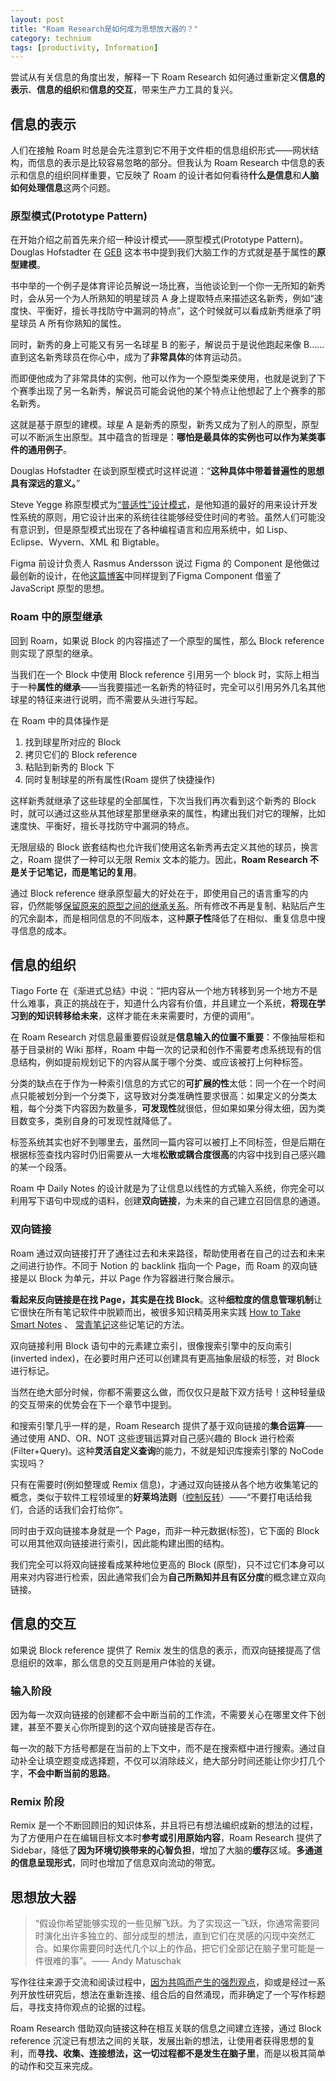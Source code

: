 ```yaml
---
layout: post
title: "Roam Research是如何成为思想放大器的？"
category: technium
tags: [productivity, Information]
---
```



尝试从有关信息的角度出发，解释一下 Roam Research 如何通过重新定义**信息的表示**、**信息的组织**和**信息的交互**，带来生产力工具的复兴。

## 信息的表示


人们在接触 Roam 时总是会先注意到它不用于文件柜的信息组织形式——网状结构，而信息的表示是比较容易忽略的部分。但我认为 Roam Research 中信息的表示和信息的组织同样重要，它反映了 Roam 的设计者如何看待**什么是信息**和**人脑如何处理信息**这两个问题。
    
### 原型模式(Prototype Pattern)


在开始介绍之前首先来介绍一种设计模式——原型模式(Prototype Pattern)。Douglas Hofstadter 在 [GEB](https://book.douban.com/subject/1291204/) 这本书中提到我们大脑工作的方式就是基于属性的**原型建模**。

书中举的一个例子是体育评论员解说一场比赛，当他谈论到一个你一无所知的新秀时，会从另一个为人所熟知的明星球员 A 身上提取特点来描述这名新秀，例如“速度快、平衡好，擅长寻找防守中漏洞的特点”，这个时候就可以看成新秀继承了明星球员 A 所有你熟知的属性。

同时，新秀的身上可能又有另一名球星 B 的影子，解说员于是说他跑起来像 B……直到这名新秀球员在你心中，成为了**非常具体**的体育运动员。

而即便他成为了非常具体的实例，他可以作为一个原型类来使用，也就是说到了下个赛季出现了另一名新秀，解说员可能会说他的某个特点让他想起了上个赛季的那名新秀。

这就是基于原型的建模。球星 A 是新秀的原型，新秀又成为了别人的原型，原型可以不断派生出原型。其中蕴含的哲理是：**哪怕是最具体的实例也可以作为某类事件的通用例子**。

Douglas Hofstadter 在谈到原型模式时这样说道：“**这种具体中带着普遍性的思想具有深远的意义。**”

Steve Yegge 称原型模式为[“普适性”设计模式](https://steve-yegge.blogspot.com/2008/10/universal-design-pattern.html)，是他知道的最好的用来设计开发性系统的原则，用它设计出来的系统往往能够经受住时间的考验。虽然人们可能没有意识到，但是原型模式出现在了各种编程语言和应用系统中，如 Lisp、Eclipse、Wyvern、XML 和 Bigtable。

Figma 前设计负责人 Rasmus Andersson 说过  Figma 的 Component 是他做过最创新的设计，在他[这篇博客](https://www.figma.com/blog/components-in-figma)中同样提到了Figma Component 借鉴了 JavaScript 原型的思想。    

### Roam 中的原型继承

回到 Roam，如果说 Block 的内容描述了一个原型的属性，那么 Block reference 则实现了原型的继承。

当我们在一个 Block 中使用 Block reference 引用另一个 block 时，实际上相当于一种**属性的继承**——当我要描述一名新秀的特征时，完全可以引用另外几名其他球星的特征来进行说明，而不需要从头进行写起。

在 Roam 中的具体操作是 

1. 找到球星所对应的 Block
2. 拷贝它们的 Block reference
3. 粘贴到新秀的 Block 下
4. 同时复制球星的所有属性(Roam 提供了快捷操作)

这样新秀就继承了这些球星的全部属性，下次当我们再次看到这个新秀的 Block 时，就可以通过这些从其他球星那里继承来的属性，构建出我们对它的理解，比如速度快、平衡好，擅长寻找防守中漏洞的特点。

无限层级的 Block 嵌套结构也允许我们使用这名新秀再去定义其他的球员，换言之，Roam 提供了一种可以无限 Remix 文本的能力。因此，**Roam Research 不是关于记笔记，而是笔记的复用**。

通过 Block reference 继承原型最大的好处在于，即使用自己的语言重写的内容，仍然能够[保留原来的原型之间的继承关系](https://twitter.com/Conaw/status/1240104928661475328)。所有修改不再是复制、粘贴后产生的冗余副本，而是相同信息的不同版本，这种**原子性**降低了在相似、重复信息中搜寻信息的成本。


## 信息的组织

Tiago Forte 在《渐进式总结》中说：“把内容从一个地方转移到另一个地方不是什么难事，真正的挑战在于，知道什么内容有价值，并且建立一个系统，**将现在学习到的知识转移给未来**，这样才能在未来需要时，方便的调用”。

在 Roam Research 对信息最重要假设就是**信息输入的位置不重要**：不像抽屉柜和基于目录树的 Wiki 那样，Roam 中每一次的记录和创作不需要考虑系统现有的信息结构，例如提前规划记下的内容从属于哪个分类、或应该被打上何种标签。

分类的缺点在于作为一种索引信息的方式它的**可扩展的性**太低：同一个在一个时间点只能被划分到一个分类下，这导致对分类准确性要求很高：如果定义的分类太粗，每个分类下内容因为数量多，**可发现性**就很低，但如果如果分得太细，因为类目数变多，类别自身的可发现性就降低了。

标签系统其实也好不到哪里去，虽然同一篇内容可以被打上不同标签，但是后期在根据标签查找内容时仍旧需要从一大堆**松散或耦合度很高**的内容中找到自己感兴趣的某一个段落。

Roam 中 Daily Notes 的设计就是为了让信息以线性的方式输入系统，你完全可以利用写下语句中现成的语料，创建**双向链接**，为未来的自己建立召回信息的通道。


### 双向链接

Roam 通过双向链接打开了通往过去和未来路径，帮助使用者在自己的过去和未来之间进行协作。不同于 Notion 的 backlink 指向一个 Page，而 Roam 的双向链接是以 Block 为单元，并以 Page 作为容器进行聚合展示。

**看起来反向链接是在找 Page，其实是在找 Block**。这种**细粒度的信息管理机制**让它很快在所有笔记软件中脱颖而出，被很多知识精英用来实践 [How to Take Smart Notes]() 、 [常青笔记](https://notes.andymatuschak.org/Evergreen_notes)这些记笔记的方法。

双向链接利用 Block 语句中的元素建立索引，很像搜索引擎中的反向索引(inverted index)，在必要时用户还可以创建具有更高抽象层级的标签，对 Block 进行标记。

当然在绝大部分时候，你都不需要这么做，而仅仅只是敲下双方括号！这种轻量级的交互带来的优势会在下一个章节中提到。

和搜索引擎几乎一样的是，Roam Research 提供了基于双向链接的**集合运算**——通过使用 AND、OR、NOT 这些逻辑运算对自己感兴趣的 Block 进行检索(Filter+Query)。这种**灵活自定义查询**的能力，不就是知识库搜索引擎的 NoCode 实现吗？

只有在需要时(例如整理或 Remix 信息)，才通过双向链接从各个地方收集笔记的概念，类似于软件工程领域里的**好莱坞法则**（[控制反转](https://en.wikipedia.org/wiki/Inversion_of_control)）——“不要打电话给我们，合适的话我们会打给你”。

同时由于双向链接本身就是一个 Page，而非一种元数据(标签)，它下面的 Block 可以用其他双向链接进行索引，因此能构建出图的结构。

我们完全可以将双向链接看成某种地位更高的 Block (原型)，只不过它们本身可以用来对内容进行检索，因此通常我们会为**自己所熟知并且有区分度**的概念建立双向链接。

## 信息的交互

如果说 Block reference 提供了 Remix 发生的信息的表示，而双向链接提高了信息组织的效率，那么信息的交互则是用户体验的关键。

### 输入阶段

因为每一次双向链接的创建都不会中断当前的工作流，不需要关心在哪里文件下创建，甚至不要关心你所提到的这个双向链接是否存在。

每一次的敲下方括号都是在当前的上下文中，而不是在搜索框中进行搜索。通过自动补全让填空题变成选择题，不仅可以消除歧义，绝大部分时间还能让你少打几个字，**不会中断当前的思路**。

### Remix 阶段

Remix 是一个不断回顾旧的知识体系，并且将已有想法编织成新的想法的过程，为了方便用户在在编辑目标文本时**参考或引用原始内容**，Roam Research 提供了 Sidebar，降低了**因为环境切换带来的心智负担**，增加了大脑的**缓存**区域。**多通道的信息呈现形式**，同时也增加了信息双向流动的带宽。

## 思想放大器

> “假设你希望能够实现的一些见解飞跃。为了实现这一飞跃，你通常需要同时演化出许多独立的、部分成型的想法，直到它们在灵感的闪现中突然汇合。如果你需要同时迭代几个以上的作品，把它们全部记在脑子里可能是一件很难的事”。—— Andy Matuschak

写作往往来源于交流和阅读过程中，[因为共鸣而产生的强烈观点](https://twitter.com/andrewchen/status/890079298933149696)，抑或是经过一系列开放性研究后，想法在重新连接、组合后的自然涌现，而非确定了一个写作标题后，寻找支持你观点的论据的过程。

Roam Research 借助双向链接这种在相互关联的信息之间建立连接，通过 Block reference 沉淀已有想法之间的关联，发展出新的想法，让使用者获得思想的复利，而**寻找、收集、连接想法，这一切过程都不是发生在脑子里**，而是以极其简单的动作和交互来完成。


​        

